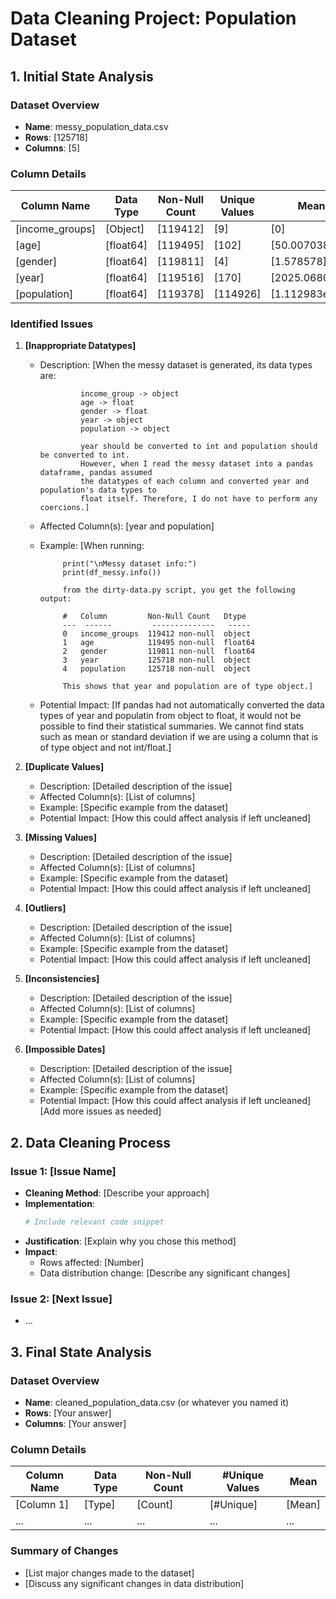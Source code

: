 # Data Cleaning Project: Population Dataset

## 1. Initial State Analysis

### Dataset Overview
- **Name**: messy_population_data.csv
- **Rows**: [125718]
- **Columns**: [5]

### Column Details
| Column Name      | Data Type   | Non-Null Count | Unique Values |  Mean         |
|------------------|-------------|----------------|---------------|---------------|
| [income_groups]  | [Object]    | [119412]       | [9]           | [0]           |
| [age]            | [float64]   | [119495]       | [102]         | [50.007038]   |
| [gender]         | [float64]   | [119811]       | [4]           | [1.578578]    |
| [year]           | [float64]   | [119516]       | [170]         | [2025.068049] |
| [population]     | [float64]   | [119378]       | [114926]      | [1.112983e+08]|


### Identified Issues

1. **[Inappropriate Datatypes]**
   - Description: [When the messy dataset is generated, its data types are:
                  
                  income_group -> object
                  age -> float
                  gender -> float
                  year -> object
                  population -> object
                  
                  year should be converted to int and population should be converted to int.
                  However, when I read the messy dataset into a pandas dataframe, pandas assumed
                  the datatypes of each column and converted year and population's data types to
                  float itself. Therefore, I do not have to perform any coercions.]
   - Affected Column(s): [year and population]
   - Example: [When running: 
              
              print("\nMessy dataset info:")
              print(df_messy.info())
              
              from the dirty-data.py script, you get the following output: 
              
              #   Column         Non-Null Count   Dtype  
              ---  ------         --------------   -----  
              0   income_groups  119412 non-null  object 
              1   age            119495 non-null  float64
              2   gender         119811 non-null  float64
              3   year           125718 non-null  object 
              4   population     125718 non-null  object
              
              This shows that year and population are of type object.] 

   - Potential Impact: [If pandas had not automatically converted the data types of year and populatin from object to float,
                        it would not be possible to find their statistical summaries. We cannot find stats such as mean or
                        standard deviation if we are using a column that is of type object and not int/float.]

2. **[Duplicate Values]**
   - Description: [Detailed description of the issue]
   - Affected Column(s): [List of columns]
   - Example: [Specific example from the dataset]
   - Potential Impact: [How this could affect analysis if left uncleaned]

3. **[Missing Values]**
   - Description: [Detailed description of the issue]
   - Affected Column(s): [List of columns]
   - Example: [Specific example from the dataset]
   - Potential Impact: [How this could affect analysis if left uncleaned]

4. **[Outliers]**
   - Description: [Detailed description of the issue]
   - Affected Column(s): [List of columns]
   - Example: [Specific example from the dataset]
   - Potential Impact: [How this could affect analysis if left uncleaned]

5. **[Inconsistencies]**
   - Description: [Detailed description of the issue]
   - Affected Column(s): [List of columns]
   - Example: [Specific example from the dataset]
   - Potential Impact: [How this could affect analysis if left uncleaned]

6. **[Impossible Dates]**
   - Description: [Detailed description of the issue]
   - Affected Column(s): [List of columns]
   - Example: [Specific example from the dataset]
   - Potential Impact: [How this could affect analysis if left uncleaned]
[Add more issues as needed]

## 2. Data Cleaning Process

### Issue 1: [Issue Name]
- **Cleaning Method**: [Describe your approach]
- **Implementation**:
  ```python
  # Include relevant code snippet
  ```
- **Justification**: [Explain why you chose this method]
- **Impact**: 
  - Rows affected: [Number]
  - Data distribution change: [Describe any significant changes]

### Issue 2: [Next Issue]
- ...


## 3. Final State Analysis

### Dataset Overview
- **Name**: cleaned_population_data.csv (or whatever you named it)
- **Rows**: [Your answer]
- **Columns**: [Your answer]

### Column Details
| Column Name | Data Type | Non-Null Count | #Unique Values |  Mean  |
|-------------|-----------|----------------|----------------|--------|
| [Column 1]  | [Type]    | [Count]        | [#Unique]      | [Mean] |
| ...         | ...       | ...            | ...            | ...    |

### Summary of Changes
- [List major changes made to the dataset]
- [Discuss any significant changes in data distribution]